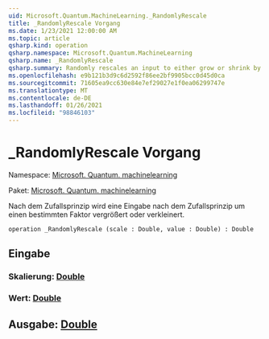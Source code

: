 ```yaml
---
uid: Microsoft.Quantum.MachineLearning._RandomlyRescale
title: _RandomlyRescale Vorgang
ms.date: 1/23/2021 12:00:00 AM
ms.topic: article
qsharp.kind: operation
qsharp.namespace: Microsoft.Quantum.MachineLearning
qsharp.name: _RandomlyRescale
qsharp.summary: Randomly rescales an input to either grow or shrink by a given factor.
ms.openlocfilehash: e9b121b3d9c6d2592f86ee2bf9905bcc0d45d0ca
ms.sourcegitcommit: 71605ea9cc630e84e7ef29027e1f0ea06299747e
ms.translationtype: MT
ms.contentlocale: de-DE
ms.lasthandoff: 01/26/2021
ms.locfileid: "98846103"
---
```

# <a name="_randomlyrescale-operation"></a>_RandomlyRescale Vorgang

Namespace: [Microsoft. Quantum. machinelearning](xref:Microsoft.Quantum.MachineLearning)

Paket: [Microsoft. Quantum. machinelearning](https://nuget.org/packages/Microsoft.Quantum.MachineLearning)


Nach dem Zufallsprinzip wird eine Eingabe nach dem Zufallsprinzip um einen bestimmten Faktor vergrößert oder verkleinert.

```qsharp
operation _RandomlyRescale (scale : Double, value : Double) : Double
```


## <a name="input"></a>Eingabe

### <a name="scale--double"></a>Skalierung: [Double](xref:microsoft.quantum.lang-ref.double)




### <a name="value--double"></a>Wert: [Double](xref:microsoft.quantum.lang-ref.double)





## <a name="output--double"></a>Ausgabe: [Double](xref:microsoft.quantum.lang-ref.double)

